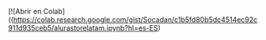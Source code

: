 [![Abrir en Colab]((https://colab.research.google.com/gist/Socadan/c1b5fd80b5dc4514ec92c911d935ceb5/alurastorelatam.ipynb?hl=es-ES)
